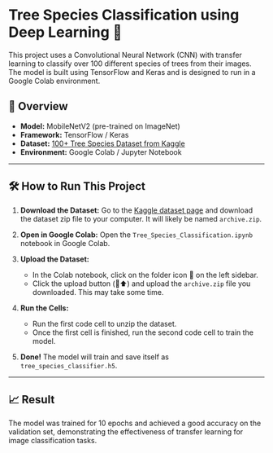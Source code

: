 # Tree Species Classification using Deep Learning 🌳

This project uses a Convolutional Neural Network (CNN) with transfer learning to classify over 100 different species of trees from their images. The model is built using TensorFlow and Keras and is designed to run in a Google Colab environment.

## 🚀 Overview

- **Model:** MobileNetV2 (pre-trained on ImageNet)
- **Framework:** TensorFlow / Keras
- **Dataset:** [100+ Tree Species Dataset from Kaggle](https://www.kaggle.com/datasets/gauravduttakiit/100-plus-tree-species-dataset-for-image-classification)
- **Environment:** Google Colab / Jupyter Notebook

---
## 🛠️ How to Run This Project

1.  **Download the Dataset:** Go to the [Kaggle dataset page](https://www.kaggle.com/datasets/gauravduttakiit/100-plus-tree-species-dataset-for-image-classification) and download the dataset zip file to your computer. It will likely be named `archive.zip`.

2.  **Open in Google Colab:** Open the `Tree_Species_Classification.ipynb` notebook in Google Colab.

3.  **Upload the Dataset:**
    - In the Colab notebook, click on the folder icon 📁 on the left sidebar.
    - Click the upload button (📄⬆️) and upload the `archive.zip` file you downloaded. This may take some time.

4.  **Run the Cells:**
    - Run the first code cell to unzip the dataset.
    - Once the first cell is finished, run the second code cell to train the model.

5.  **Done!** The model will train and save itself as `tree_species_classifier.h5`.

---
## 📈 Result

The model was trained for 10 epochs and achieved a good accuracy on the validation set, demonstrating the effectiveness of transfer learning for image classification tasks.
